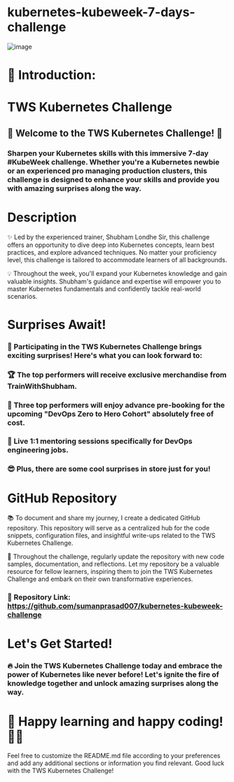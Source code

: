 # kubernetes-kubeweek-7-days-challenge

![image](https://user-images.githubusercontent.com/55047333/234264344-f8efde5b-cd50-487a-89ef-b19e5477a6ac.png)

# 📍 Introduction:

# TWS Kubernetes Challenge

## 🎉 Welcome to the TWS Kubernetes Challenge! 🚀

### Sharpen your Kubernetes skills with this immersive 7-day #KubeWeek challenge. Whether you're a Kubernetes newbie or an experienced pro managing production clusters, this challenge is designed to enhance your skills and provide you with amazing surprises along the way.

# Description
✨ Led by the experienced trainer, Shubham Londhe Sir, this challenge offers an opportunity to dive deep into Kubernetes concepts, learn best practices, and explore advanced techniques. No matter your proficiency level, this challenge is tailored to accommodate learners of all backgrounds.

💡 Throughout the week, you'll expand your Kubernetes knowledge and gain valuable insights. Shubham's guidance and expertise will empower you to master Kubernetes fundamentals and confidently tackle real-world scenarios.

# Surprises Await!
### 🎁 Participating in the TWS Kubernetes Challenge brings exciting surprises! Here's what you can look forward to:

### 🏆 The top performers will receive exclusive merchandise from TrainWithShubham.
### 🎉 Three top performers will enjoy advance pre-booking for the upcoming "DevOps Zero to Hero Cohort" absolutely free of cost.
### 💼 Live 1:1 mentoring sessions specifically for DevOps engineering jobs.
### 😎 Plus, there are some cool surprises in store just for you!

# GitHub Repository
📚 To document and share my journey, I create a dedicated GitHub repository. This repository will serve as a centralized hub for the code snippets, configuration files, and insightful write-ups related to the TWS Kubernetes Challenge.

🚀 Throughout the challenge, regularly update the repository with new code samples, documentation, and reflections. Let my repository be a valuable resource for fellow learners, inspiring them to join the TWS Kubernetes Challenge and embark on their own transformative experiences.

### 🔗 Repository Link: https://github.com/sumanprasad007/kubernetes-kubeweek-challenge

# Let's Get Started!
### 🔥 Join the TWS Kubernetes Challenge today and embrace the power of Kubernetes like never before! Let's ignite the fire of knowledge together and unlock amazing surprises along the way.

# 🎯 Happy learning and happy coding! 🌟✨

Feel free to customize the README.md file according to your preferences and add any additional sections or information you find relevant. Good luck with the TWS Kubernetes Challenge!
